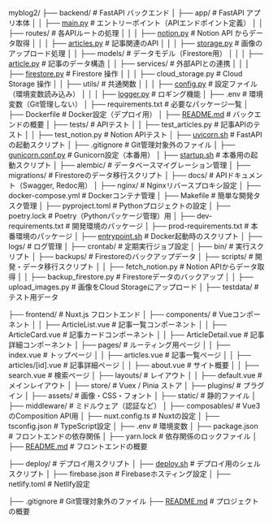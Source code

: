 myblog2/
├── backend/                   # FastAPI バックエンド
│   ├── app/                   # FastAPI アプリ本体
│   │   ├── [main.py](http://main.py/)            # エントリーポイント（APIエンドポイント定義）
│   │   ├── routes/            # 各APIルートの処理
│   │   │   ├── [notion.py](http://notion.py/)      # Notion API からデータ取得
│   │   │   ├── [articles.py](http://articles.py/)    # 記事関連のAPI
│   │   │   ├── [storage.py](http://storage.py/)     # 画像のアップロード処理
│   │   ├── models/            # データモデル（Firestore用）
│   │   │   ├── [article.py](http://article.py/)     # 記事のデータ構造
│   │   ├── services/          # 外部APIとの連携
│   │   │   ├── [firestore.py](http://firestore.py/)   # Firestore 操作
│   │   │   ├── cloud_storage.py # Cloud Storage 操作
│   │   ├── utils/             # 共通関数
│   │   │   ├── [config.py](http://config.py/)      # 設定ファイル（環境変数読み込み）
│   │   │   ├── [logger.py](http://logger.py/)      # ロギング機能
│   ├── .env                   # 環境変数（Git管理しない）
│   ├── requirements.txt       # 必要なパッケージ一覧
│   ├── Dockerfile             # Docker設定（デプロイ用）
│   ├── [README.md](http://readme.md/)              # バックエンドの概要
│   ├── tests/                 # APIテスト
│   │   ├── test_articles.py   # 記事APIのテスト
│   │   ├── test_notion.py     # Notion APIテスト
│   ├── [uvicorn.sh](http://uvicorn.sh/)             # FastAPIの起動スクリプト
│   ├── .gitignore             # Git管理対象外のファイル
│   ├── [gunicorn.conf.py](http://gunicorn.conf.py/)       # Gunicorn設定（本番用）
│   ├── [startup.sh](http://startup.sh/)             # 本番用の起動スクリプト
│   ├── alembic/               # データベースマイグレーション管理
│   ├── migrations/            # Firestoreのデータ移行スクリプト
│   ├── docs/                  # APIドキュメント（Swagger, Redoc用）
│   ├── nginx/                 # Nginxリバースプロキシ設定
│   ├── docker-compose.yml     # Dockerコンテナ管理
│   ├── Makefile               # 簡単な開発タスク管理
│   ├── pyproject.toml         # Pythonプロジェクトの設定
│   ├── poetry.lock            # Poetry（Pythonパッケージ管理）用
│   ├── dev-requirements.txt   # 開発環境のパッケージ
│   ├── prod-requirements.txt  # 本番環境のパッケージ
│   ├── [entrypoint.sh](http://entrypoint.sh/)          # Docker起動時のスクリプト
│   ├── logs/                  # ログ管理
│   ├── crontab/               # 定期実行ジョブ設定
│   ├── bin/                   # 実行スクリプト
│   ├── backups/               # Firestoreのバックアップデータ
│   ├── scripts/               # 開発・データ移行スクリプト
│   │   ├── fetch_notion.py    # Notion APIからデータ取得
│   │   ├── backup_firestore.py # Firestoreデータのバックアップ
│   │   ├── upload_images.py   # 画像をCloud Storageにアップロード
│   ├── testdata/              # テスト用データ

├── frontend/                  # Nuxt.js フロントエンド
│   ├── components/            # Vueコンポーネント
│   │   ├── ArticleList.vue    # 記事一覧コンポーネント
│   │   ├── ArticleCard.vue    # 記事カードコンポーネント
│   │   ├── ArticleDetail.vue  # 記事詳細コンポーネント
│   ├── pages/                 # ルーティング用ページ
│   │   ├── index.vue          # トップページ
│   │   ├── articles.vue       # 記事一覧ページ
│   │   ├── articles/[id].vue  # 記事詳細ページ
│   │   ├── about.vue          # サイト概要
│   │   ├── search.vue         # 検索ページ
│   ├── layouts/               # レイアウト
│   │   ├── default.vue        # メインレイアウト
│   ├── store/                 # Vuex / Pinia ストア
│   ├── plugins/               # プラグイン
│   ├── assets/                # 画像・CSS・フォント
│   ├── static/                # 静的ファイル
│   ├── middleware/            # ミドルウェア（認証など）
│   ├── composables/           # Vue3のComposition API用
│   ├── nuxt.config.ts         # Nuxtの設定
│   ├── tsconfig.json          # TypeScript設定
│   ├── .env                   # 環境変数
│   ├── package.json           # フロントエンドの依存関係
│   ├── yarn.lock              # 依存関係のロックファイル
│   ├── [README.md](http://readme.md/)              # フロントエンドの概要

├── deploy/                    # デプロイ用スクリプト
│   ├── [deploy.sh](http://deploy.sh/)              # デプロイ用のシェルスクリプト
│   ├── firebase.json          # Firebaseホスティング設定
│   ├── netlify.toml           # Netlify設定

├── .gitignore                 # Git管理対象外のファイル
├── [README.md](http://readme.md/)                  # プロジェクトの概要